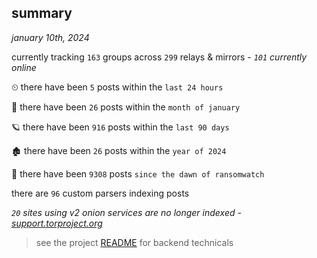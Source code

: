 
## summary
_january 10th, 2024_

currently tracking `163` groups across `299` relays & mirrors - _`101` currently online_

⏲ there have been `5` posts within the `last 24 hours`

🦈 there have been `26` posts within the `month of january`

🪐 there have been `916` posts within the `last 90 days`

🏚 there have been `26` posts within the `year of 2024`

🦕 there have been `9308` posts `since the dawn of ransomwatch`

there are `96` custom parsers indexing posts

_`20` sites using v2 onion services are no longer indexed - [support.torproject.org](https://support.torproject.org/onionservices/v2-deprecation/)_

> see the project [README](https://github.com/joshhighet/ransomwatch#ransomwatch--) for backend technicals
